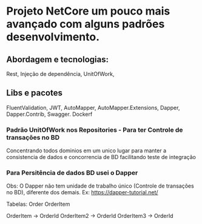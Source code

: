 # Projeto NetCore um pouco mais avançado com alguns padrões desenvolvimento.


## Abordagem e tecnologias:

Rest,
Injeção de dependência,
UnitOfWork,

## Libs e pacotes
FluentValidation, JWT, AutoMapper, AutoMapper.Extensions, Dapper, Dapper.Contrib, Swagger.
Dockerf

### Padrão UnitOfWork nos Repositories  - Para ter Controle de transações no BD
Concentrando todos dominios em um unico lugar para manter a consistencia de dados e concorrencia de BD
facilitando teste de integração

### Para Persitência de dados BD usei o Dapper
Obs: O Dapper não tem unidade de trabalho único (Controle de transações no BD), diferente dos demais.
Ex:
https://dapper-tutorial.net/

Tabelas: 
Order 
OrderItem
 
OrderItem -> OrderId
OrderItem2 -> OrderId
OrderItem3 -> OrderId
